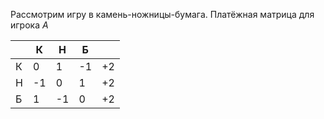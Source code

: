 Рассмотрим игру в камень-ножницы-бумага.
Платёжная матрица для игрока $A$

|     | К   | Н   | Б   |     |
| --- | --- | --- | --- | --- |
| К   | 0   | 1   | -1  | +2  |
| Н   | -1  | 0   | 1   | +2  |
| Б   | 1   | -1  | 0   | +2  |
